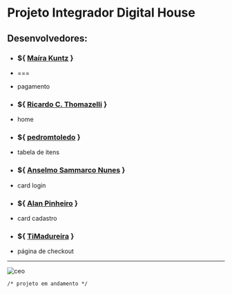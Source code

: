 # Projeto Integrador Digital House

## Desenvolvedores:

- ### ${ [Maíra Kuntz](https://github.com/makuntz/) }
- ===
- pagamento

- ### ${ [Ricardo C. Thomazelli](https://github.com/rcthomazelli/) }
- home

- ### ${ [pedromtoledo](https://github.com/pedromtoledo/) }
- tabela de itens

- ### ${ [Anselmo Sammarco Nunes](https://github.com/Ceo-Sammarco/) }
- card login

- ### ${ [Alan Pinheiro](https://github.com/alanhspinheiro/) }
- card cadastro

- ### ${ [TiMadureira](https://github.com/TiMadureira/) }
- página de checkout

---
<p align="left"><img src="https://komarev.com/ghpvc/?username=ceo" alt="ceo" /></p>

```
/* projeto em andamento */ 
```

